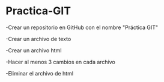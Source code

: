 # Practica-GIT

-Crear un repositorio en GitHub con el nombre "Práctica GIT"

-Crear un archivo de texto

-Crear un archivo html

-Hacer al menos 3 cambios en cada archivo

-Eliminar el archivo de html

